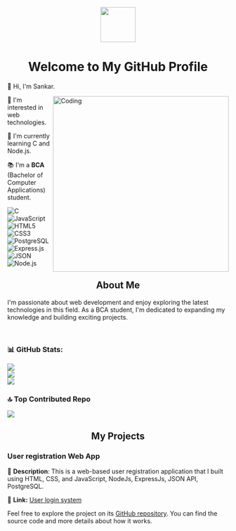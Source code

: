 <p align="center">
  <img src="https://i.postimg.cc/2j7k1D9f/sankar.jpg" width="80">
</p>

<h1 align="center">Welcome to My GitHub Profile</h1>

<p>
  👋 Hi, I'm Sankar.
</p>
<img align="right" alt="Coding" width="400" src="https://i.postimg.cc/X7jznpZj/cat.gif">
<p align="">
  🌟 I'm interested in web technologies.
</p>

<p align="left">
  🚀 I'm currently learning C and Node.js.
</p>

<p>
  📚 I'm a <b>BCA </b>(Bachelor of Computer Applications) student.
</p>

![C](https://img.shields.io/badge/c-%2300599C.svg?style=flat&logo=c&logoColor=white) 
![JavaScript](https://img.shields.io/badge/javascript-%23ED8B00.svg?style=flat&logo=javascript&logoColor=white) 
![HTML5](https://img.shields.io/badge/html5-%23E34F26.svg?style=flat&logo=html5&logoColor=white)
![CSS3](https://img.shields.io/badge/css3-%231572B6.svg?style=flat&logo=css3&logoColor=white)
![PostgreSQL](https://img.shields.io/badge/postgresql-%2300000f.svg?style=flat&logo=postgresql&logoColor=white)
![Express.js](https://img.shields.io/badge/express.js-%23404d59.svg?style=flat&logo=express&logoColor=white)
![JSON](https://img.shields.io/badge/json-%23000000.svg?style=flat&logo=json&logoColor=white)
![Node.js](https://img.shields.io/badge/node.js-%2343853D.svg?style=flat&logo=node.js&logoColor=white)

<h2 align="center">About Me</h2>

<p align="">
  I'm passionate about web development and enjoy exploring the latest technologies in this field. As a BCA student, I'm dedicated to expanding my knowledge and building exciting projects.
</p>

<br />

### 📊 GitHub Stats:

![](https://github-readme-stats.vercel.app/api?username=sankar-coding&theme=radical&hide_border=false&include_all_commits=false&count_private=false) <br/>
![](https://github-readme-streak-stats.herokuapp.com/?user=sankar-coding&theme=radical&hide_border=false) <br/>
![](https://github-readme-stats.vercel.app/api/top-langs/?username=sankar-coding&theme=radical&hide_border=false&include_all_commits=false&count_private=false&layout=compact)

### 🔝 Top Contributed Repo
![](https://github-contributor-stats.vercel.app/api?username=sankar-coding&limit=5&theme=dracula&combine_all_yearly_contributions=true)

<h2 align="center">My Projects</h2>

<h3 align="">User registration Web App</h3>

<p align="">
  📝 <strong>Description</strong>: This is a web-based user registration application that I built using HTML, CSS, and JavaScript, NodeJs, ExpressJs, JSON API, PostgreSQL.
</p>

<p align="">
  📁 <strong>Link:</strong> <a href="https://github.com/sankar-coding/nodeLogin">User login system</a>
</p>

<p align="">
  Feel free to explore the project on its <a href="https://github.com/sankar-coding?tab=repositories">GitHub repository</a>. You can find the source code and more details about how it works.
</p>
